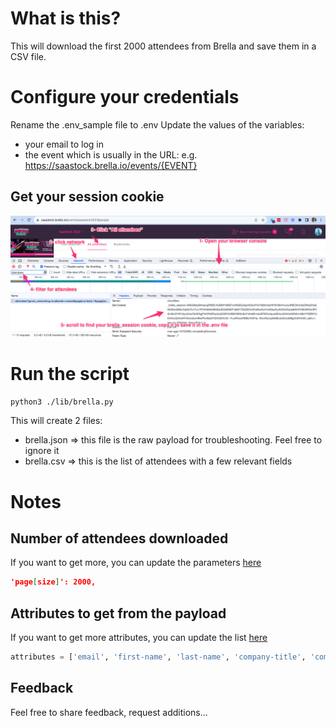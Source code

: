 What is this?
=============
This will download the first 2000 attendees from Brella and save them in a CSV file.

# Configure your credentials
Rename the .env_sample file to .env
Update the values of the variables:
- your email to log in
- the event which is usually in the URL: e.g. https://saastock.brella.io/events/{EVENT}

## Get your session cookie
![Instructions for Brella](../static/brella_instructions.png)

# Run the script
```bash
python3 ./lib/brella.py
```

This will create 2 files:
- brella.json => this file is the raw payload for troubleshooting. Feel free to ignore it
- brella.csv => this is the list of attendees with a few relevant fields

# Notes
## Number of attendees downloaded
If you want to get more, you can update the parameters [here](brella.py)
```JSON
'page[size]': 2000,
```

## Attributes to get from the payload
If you want to get more attributes, you can update the list [here](brella.py)
```python
attributes = ['email', 'first-name', 'last-name', 'company-title', 'company-name', 'website', 'linkedin']
```

## Feedback
Feel free to share feedback, request additions...